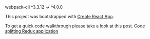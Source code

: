  webpack-cli  ^3.3.12  →  ^4.0.0


This project was bootstrapped with [Create React App](https://github.com/facebook/create-react-app).

To get a quick code walkthrough please take a look at this post. [Code splitting Redux application](https://medium.com/@navneetg/https-medium-com-navneetg-code-splitting-redux-application-1e903f3fa210)
